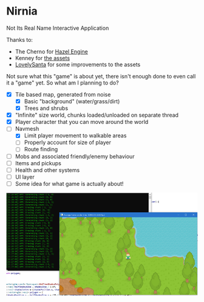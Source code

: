# Nirnia
Not Its Real Name Interactive Application

Thanks to:
- The Cherno for [Hazel Engine](https://github.com/TheCherno/Hazel)
- Kenney for [the assets](https://kenney.nl/assets/rpg-base)
- [LovelySanta](https://github.com/LovelySanta) for some improvements to the assets

Not sure what this "game" is about yet, there isn't enough done to even call it a "game" yet.
So what am I planning to do?

- [x] Tile based map, generated from noise
  - [x] Basic "background" (water/grass/dirt)
  - [x] Trees and shrubs
- [x] "Infinite" size world, chunks loaded/unloaded on separate thread
- [x] Player character that you can move around the world
- [ ] Navmesh 
  - [x] Limit player movement to walkable areas
  - [ ] Properly account for size of player
  - [ ] Route finding
- [ ] Mobs and associated friendly/enemy behaviour
- [ ] Items and pickups
- [ ] Health and other systems
- [ ] UI layer
- [ ] Some idea for what game is actually about!	

![Screenshot](/Screenshots/Screenshot001.png)
